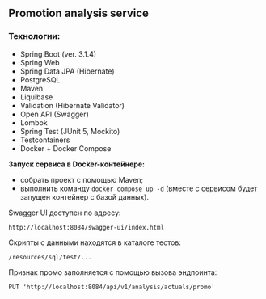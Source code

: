## Promotion analysis service

### Технологии:
* Spring Boot (ver. 3.1.4)
* Spring Web
* Spring Data JPA (Hibernate)
* PostgreSQL
* Maven
* Liquibase
* Validation (Hibernate Validator)
* Open API (Swagger)
* Lombok
* Spring Test (JUnit 5, Mockito)
* Testcontainers
* Docker + Docker Compose

**Запуск сервиса в Docker-контейнере:**
- собрать проект с помощью Maven;
- выполнить команду `docker compose up -d` (вместе с сервисом будет запущен контейнер с базой данных).

Swagger UI доступен по адресу:
```
http://localhost:8084/swagger-ui/index.html
```
Скрипты с данными находятся в каталоге тестов:
```
/resources/sql/test/...
```
Признак промо заполняется с помощью вызова эндпоинта:
```
PUT 'http://localhost:8084/api/v1/analysis/actuals/promo'
```
